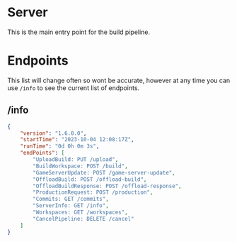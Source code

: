 # Server

This is the main entry point for the build pipeline. 

# Endpoints 

This list will change often so wont be accurate, however at any time you can use `/info` to see the current list of endpoints.

## /info

```json
{
    "version": "1.6.0.0",
    "startTime": "2023-10-04 12:08:17Z",
    "runTime": "0d 0h 0m 3s",
    "endPoints": [
        "UploadBuild: PUT /upload",
        "BuildWorkspace: POST /build",
        "GameServerUpdate: POST /game-server-update",
        "OffloadBuild: POST /offload-build",
        "OffloadBuildResponse: POST /offload-response",
        "ProductionRequest: POST /production",
        "Commits: GET /commits",
        "ServerInfo: GET /info",
        "Workspaces: GET /workspaces",
        "CancelPipeline: DELETE /cancel"
    ]
}
```